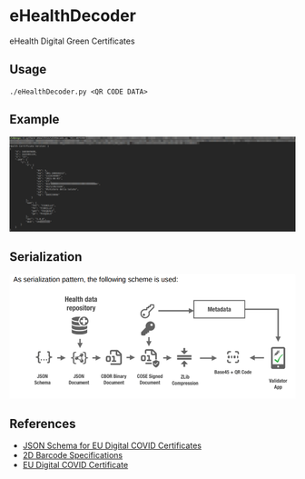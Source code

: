 # eHealthDecoder
eHealth Digital Green Certificates


## Usage

```
./eHealthDecoder.py <QR CODE DATA>
```

## Example

![Example](example.png)

## Serialization

![Serialization](serialization.png)

## References

- [JSON Schema for EU Digital COVID Certificates](https://ec.europa.eu/health/sites/health/files/ehealth/docs/covid-certificate_json_specification_en.pdf)
- [2D Barcode Specifications](https://ec.europa.eu/health/sites/health/files/ehealth/docs/digital-green-certificates_v3_en.pdf)
- [EU Digital COVID Certificate](https://ec.europa.eu/health/ehealth/covid-19_en)


